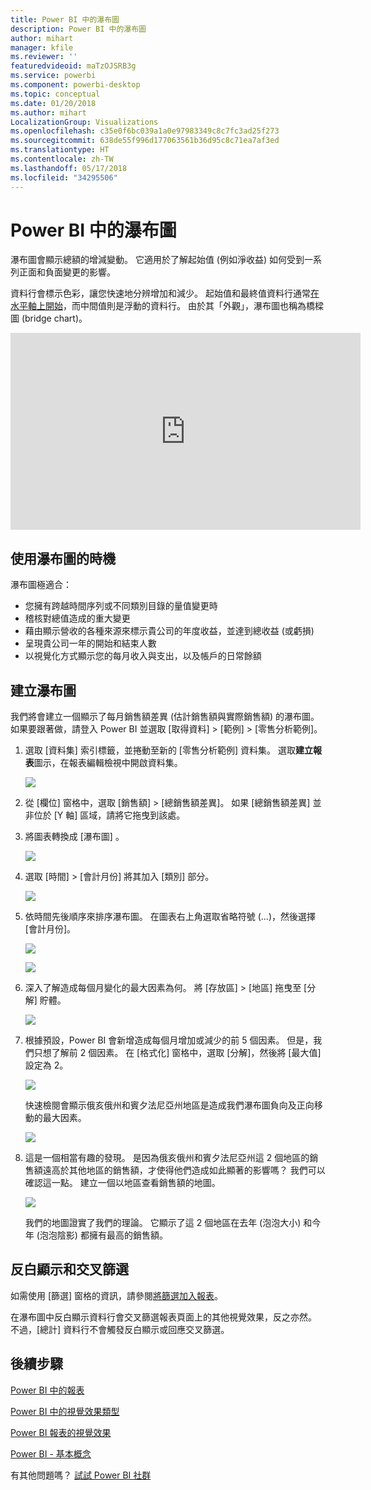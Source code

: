 ```yaml
---
title: Power BI 中的瀑布圖
description: Power BI 中的瀑布圖
author: mihart
manager: kfile
ms.reviewer: ''
featuredvideoid: maTzOJSRB3g
ms.service: powerbi
ms.component: powerbi-desktop
ms.topic: conceptual
ms.date: 01/20/2018
ms.author: mihart
LocalizationGroup: Visualizations
ms.openlocfilehash: c35e0f6bc039a1a0e97983349c8c7fc3ad25f273
ms.sourcegitcommit: 638de55f996d177063561b36d95c8c71ea7af3ed
ms.translationtype: HT
ms.contentlocale: zh-TW
ms.lasthandoff: 05/17/2018
ms.locfileid: "34295506"
---
```

# <a name="waterfall-charts-in-power-bi"></a>Power BI 中的瀑布圖
瀑布圖會顯示總額的增減變動。 它適用於了解起始值 (例如淨收益) 如何受到一系列正面和負面變更的影響。

資料行會標示色彩，讓您快速地分辨增加和減少。 起始值和最終值資料行通常[在水平軸上開始](https://support.office.com/article/Create-a-waterfall-chart-in-Office-2016-for-Windows-8de1ece4-ff21-4d37-acd7-546f5527f185#BKMK_Float "在水平軸上開始")，而中間值則是浮動的資料行。 由於其「外觀」，瀑布圖也稱為橋樑圖 (bridge chart)。

<iframe width="560" height="315" src="https://www.youtube.com/embed/qKRZPBnaUXM" frameborder="0" allow="autoplay; encrypted-media" allowfullscreen></iframe>

## <a name="when-to-use-a-waterfall-chart"></a>使用瀑布圖的時機
瀑布圖極適合：

* 您擁有跨越時間序列或不同類別目錄的量值變更時
* 稽核對總值造成的重大變更
* 藉由顯示營收的各種來源來標示貴公司的年度收益，並達到總收益 (或虧損)
* 呈現貴公司一年的開始和結束人數
* 以視覺化方式顯示您的每月收入與支出，以及帳戶的日常餘額 

## <a name="create-a-waterfall-chart"></a>建立瀑布圖
我們將會建立一個顯示了每月銷售額差異 (估計銷售額與實際銷售額) 的瀑布圖。 如果要跟著做，請登入 Power BI 並選取 [取得資料] \> [範例] \> [零售分析範例]。 

1. 選取 [資料集] 索引標籤，並捲動至新的 [零售分析範例] 資料集。  選取**建立報表**圖示，在報表編輯檢視中開啟資料集。 
   
    ![](media/power-bi-visualization-waterfall-charts/power-bi-waterfall-report.png)
2. 從 [欄位] 窗格中，選取 [銷售額] \> [總銷售額差異]。 如果 [總銷售額差異]  並非位於 [Y 軸]  區域，請將它拖曳到該處。
3. 將圖表轉換成 [瀑布圖] 。 
   
    ![](media/power-bi-visualization-waterfall-charts/convertwaterfall.png)
4. 選取 [時間] \> [會計月份] 將其加入 [類別] 部分。 
   
    ![](media/power-bi-visualization-waterfall-charts/power-bi-waterfall.png)
5. 依時間先後順序來排序瀑布圖。 在圖表右上角選取省略符號 (...)，然後選擇 [會計月份]。
   
    ![](media/power-bi-visualization-waterfall-charts/power-bi-waterfall-sort.png)
   
    ![](media/power-bi-visualization-waterfall-charts/power-bi-waterfall-sorted.png)
6. 深入了解造成每個月變化的最大因素為何。 將 [存放區]  >  [地區] 拖曳至 [分解] 貯體。
   
    ![](media/power-bi-visualization-waterfall-charts/power-bi-waterfall-breakdown.png)
7. 根據預設，Power BI 會新增造成每個月增加或減少的前 5 個因素。 但是，我們只想了解前 2 個因素。  在 [格式化] 窗格中，選取 [分解]，然後將 [最大值] 設定為 2。
   
    ![](media/power-bi-visualization-waterfall-charts/power-bi-waterfall-breakdown-maximum.png)
   
    快速檢閱會顯示俄亥俄州和賓夕法尼亞州地區是造成我們瀑布圖負向及正向移動的最大因素。 
   
    ![](media/power-bi-visualization-waterfall-charts/power-bi-waterfall-axis.png)
8. 這是一個相當有趣的發現。 是因為俄亥俄州和賓夕法尼亞州這 2 個地區的銷售額遠高於其他地區的銷售額，才使得他們造成如此顯著的影響嗎？  我們可以確認這一點。 建立一個以地區查看銷售額的地圖。  
   
    ![](media/power-bi-visualization-waterfall-charts/power-bi-map.png)
   
    我們的地圖證實了我們的理論。  它顯示了這 2 個地區在去年 (泡泡大小) 和今年 (泡泡陰影) 都擁有最高的銷售額。

## <a name="highlighting-and-cross-filtering"></a>反白顯示和交叉篩選
如需使用 [篩選] 窗格的資訊，請參閱[將篩選加入報表](power-bi-report-add-filter.md)。

在瀑布圖中反白顯示資料行會交叉篩選報表頁面上的其他視覺效果，反之亦然。 不過，[總計] 資料行不會觸發反白顯示或回應交叉篩選。

## <a name="next-steps"></a>後續步驟
[Power BI 中的報表](service-reports.md)

[Power BI 中的視覺效果類型](power-bi-visualization-types-for-reports-and-q-and-a.md)

[Power BI 報表的視覺效果](power-bi-report-visualizations.md)

[Power BI - 基本概念](service-basic-concepts.md)

有其他問題嗎？ [試試 Power BI 社群](http://community.powerbi.com/)


